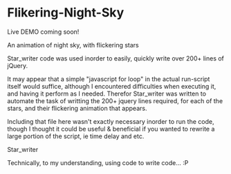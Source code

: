 # Flikering-Night-Sky

Live DEMO coming soon!

An animation of night sky, with flickering stars

Star_writer code was used inorder to easily, quickly write over 200+ lines of jQuery.

It may appear that a simple "javascript for loop" in the actual run-script itself would suffice, although I encountered difficulties when executing it, and having it perform as I needed. Therefor Star_writer was written to automate the task of writting the 200+ jquery lines required, for each of the stars, and their flickering animation that appears.

Including that file here wasn't exactly necessary inorder to run the code, though I thought it could be useful & beneficial if you wanted to rewrite a large portion of the script, ie time delay and etc.



Star_writer

Technically, to my understanding, using code to write code... :P
